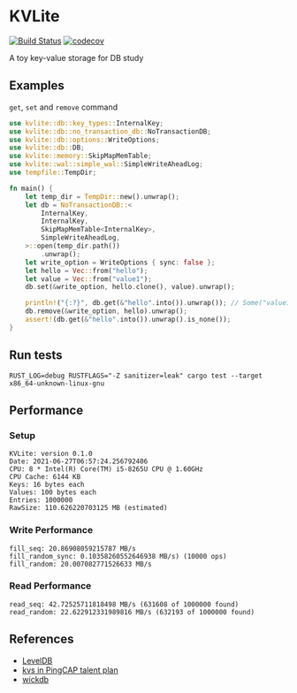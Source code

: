 # KVLite
[![Build Status](https://travis-ci.com/ChiangYintso/KVLite.svg?branch=main)](https://travis-ci.com/ChiangYintso/KVLite)
[![codecov](https://codecov.io/gh/ChiangYintso/KVLite/branch/main/graph/badge.svg?token=VVR3RGGX5M)](https://codecov.io/gh/ChiangYintso/KVLite)  

A toy key-value storage for DB study

## Examples

`get`, `set` and `remove` command
```rust
use kvlite::db::key_types::InternalKey;
use kvlite::db::no_transaction_db::NoTransactionDB;
use kvlite::db::options::WriteOptions;
use kvlite::db::DB;
use kvlite::memory::SkipMapMemTable;
use kvlite::wal::simple_wal::SimpleWriteAheadLog;
use tempfile::TempDir;

fn main() {
    let temp_dir = TempDir::new().unwrap();
    let db = NoTransactionDB::<
        InternalKey,
        InternalKey,
        SkipMapMemTable<InternalKey>,
        SimpleWriteAheadLog,
    >::open(temp_dir.path())
        .unwrap();
    let write_option = WriteOptions { sync: false };
    let hello = Vec::from("hello");
    let value = Vec::from("value1");
    db.set(&write_option, hello.clone(), value).unwrap();

    println!("{:?}", db.get(&"hello".into()).unwrap()); // Some("value1")
    db.remove(&write_option, hello).unwrap();
    assert!(db.get(&"hello".into()).unwrap().is_none());
}
```

## Run tests 
```shell
RUST_LOG=debug RUSTFLAGS="-Z sanitizer=leak" cargo test --target x86_64-unknown-linux-gnu
```

## Performance

### Setup

    KVLite: version 0.1.0  
    Date: 2021-06-27T06:57:24.256792406  
    CPU: 8 * Intel(R) Core(TM) i5-8265U CPU @ 1.60GHz  
    CPU Cache: 6144 KB  
    Keys: 16 bytes each  
    Values: 100 bytes each  
    Entries: 1000000  
    RawSize: 110.626220703125 MB (estimated)

### Write Performance

    fill_seq: 20.86908059215787 MB/s
    fill_random_sync: 0.10358260552646938 MB/s) (10000 ops)
    fill_random: 20.007082771526633 MB/s

### Read Performance

    read_seq: 42.72525711818498 MB/s (631608 of 1000000 found)
    read_random: 22.622912331989816 MB/s (632193 of 1000000 found)

## References

- [LevelDB](https://github.com/google/leveldb)
- [kvs in PingCAP talent plan](https://github.com/pingcap/talent-plan)
- [wickdb](https://github.com/Fullstop000/wickdb)
